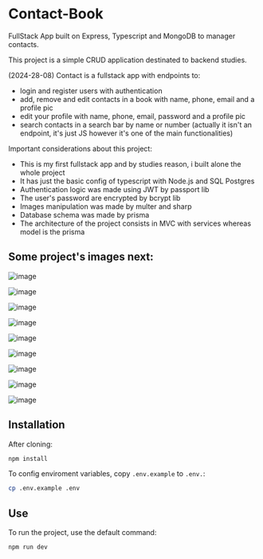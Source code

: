 # Contact-Book
FullStack App built on Express, Typescript and MongoDB to manager contacts.

This project is a simple CRUD application destinated to backend studies.

(2024-28-08) Contact is a fullstack app with endpoints to:  
  - login and register users with authentication
  - add, remove and edit contacts in a book with name, phone, email and a profile pic
  - edit your profile with name, phone, email, password and a profile pic
  - search contacts in a search bar by name or number (actually it isn't an endpoint, it's just JS however it's one of the main functionalities)

Important considerations about this project:
  - This is my first fullstack app and by studies reason, i built alone the whole project
  - It has just the basic config of typescript with Node.js and SQL Postgres
  - Authentication logic was made using JWT by passport lib
  - The user's password are encrypted by bcrypt lib
  - Images manipulation was made by multer and sharp
  - Database schema was made by prisma
  - The architecture of the project consists in MVC with services whereas model is the prisma

## Some project's images next:

![image](https://github.com/user-attachments/assets/f6575e36-7c7f-4876-b0b4-aa92ad716d79)

![image](https://github.com/user-attachments/assets/8f082b03-7091-4b3a-ba6e-4a5a28f52a08)

![image](https://github.com/user-attachments/assets/cacc5b79-901d-406f-bb63-d78e50d854bb)

![image](https://github.com/user-attachments/assets/ef5313e2-49d7-467f-9469-b9c335ef21eb)

![image](https://github.com/user-attachments/assets/9a82b7e1-2370-44ca-8eb0-a113449fed57)

![image](https://github.com/user-attachments/assets/a0fb27b0-993e-452b-bd8a-402fee7f272a)

![image](https://github.com/user-attachments/assets/7f31c3ae-252a-4f3a-8206-36f44adb7163)

![image](https://github.com/user-attachments/assets/0efad276-f377-400f-94cf-e682277e5eb3)

![image](https://github.com/user-attachments/assets/0e3dccfe-a1dc-4fa3-b851-36be55316bcc)

## Installation
After cloning:
```bash
npm install
```

To config enviroment variables, copy `.env.example` to `.env.`:
```bash
cp .env.example .env
```

## Use
To run the project, use the default command:
```bash
npm run dev
```


